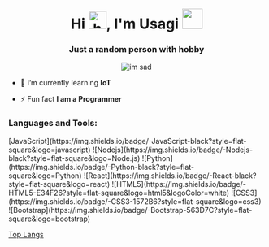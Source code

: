 <h1 align="center">Hi <img src="https://media.tenor.com/images/30169e4a670daf12443df7d2dd140176/tenor.gif" width="35" alt="hand">, I'm Usagi  <img height="40" src="https://raw.githubusercontent.com/innng/innng/master/assets/kyubey.gif"/></h1>
<h3 align="center">Just a random person with hobby</h3>
<p align="center"><img src = "https://media.tenor.com/images/25c4a35abf7e1f13489fabedcc474f9c/tenor.gif" alt="im sad"></p>

- 🌱 I’m currently learning **IoT**

- ⚡ Fun fact **I am a Programmer**


<h3 align="left">Languages and Tools:</h3>
[JavaScript](https://img.shields.io/badge/-JavaScript-black?style=flat-square&logo=javascript)
![Nodejs](https://img.shields.io/badge/-Nodejs-black?style=flat-square&logo=Node.js)
![Python](https://img.shields.io/badge/-Python-black?style=flat-square&logo=Python)
![React](https://img.shields.io/badge/-React-black?style=flat-square&logo=react)
![HTML5](https://img.shields.io/badge/-HTML5-E34F26?style=flat-square&logo=html5&logoColor=white)
![CSS3](https://img.shields.io/badge/-CSS3-1572B6?style=flat-square&logo=css3)
![Bootstrap](https://img.shields.io/badge/-Bootstrap-563D7C?style=flat-square&logo=bootstrap)


[Top Langs](https://github-readme-stats.vercel.app/api/top-langs/?username=aemmadi&hide=TeX&layout=compact)

